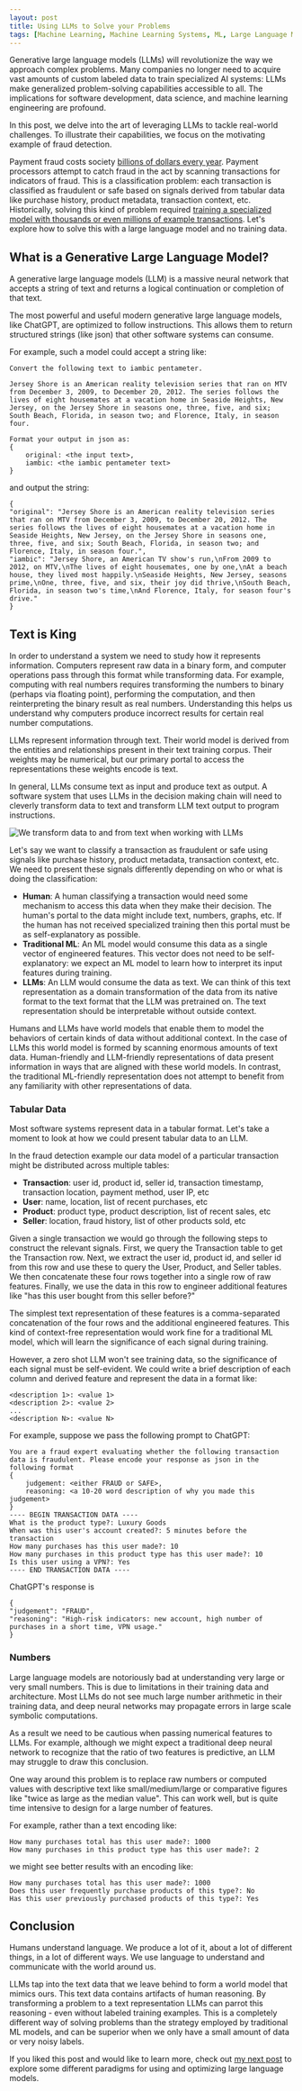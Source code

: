 ```yaml
---
layout: post
title: Using LLMs to Solve your Problems
tags: [Machine Learning, Machine Learning Systems, ML, Large Language Models, GPT]
---
```

<script> 
  (function(i,s,o,g,r,a,m){i['GoogleAnalyticsObject']=r;i[r]=i[r]||function(){
  (i[r].q=i[r].q||[]).push(arguments)},i[r].l=1*new Date();a=s.createElement(o),
  m=s.getElementsByTagName(o)[0];a.async=1;a.src=g;m.parentNode.insertBefore(a,m)
  })(window,document,'script','https://www.google-analytics.com/analytics.js','ga');

  ga('create', 'UA-82391879-1', 'auto');
  ga('send', 'pageview');
</script>


Generative large language models (LLMs) will revolutionize the way we approach complex problems. Many companies no longer need to acquire vast amounts of custom labeled data to train specialized AI systems: LLMs make generalized problem-solving capabilities accessible to all. The implications for software development, data science, and machine learning engineering are profound.

In this post, we delve into the art of leveraging LLMs to tackle real-world challenges. To illustrate their capabilities, we focus on the motivating example of fraud detection. 

Payment fraud costs society [billions of dollars every year](https://www.statista.com/statistics/958997/fraud-loss-usa-by-payment-method/). Payment processors attempt to catch fraud in the act by scanning transactions for indicators of fraud. This is a classification problem: each transaction is classified as fraudulent or safe based on signals derived from tabular data like purchase history, product metadata, transaction context, etc. Historically, solving this kind of problem required [training a specialized model with thousands or even millions of example transactions](https://aws.amazon.com/solutions/implementations/fraud-detection-using-machine-learning/). Let's explore how to solve this with a large language model and no training data.


## What is a Generative Large Language Model?

A generative large language models (LLM) is a massive neural network that accepts a string of text and returns a logical continuation or completion of that text.

The most powerful and useful modern generative large language models, like ChatGPT, are optimized to follow instructions. This allows them to return structured strings (like json) that other software systems can consume. 

For example, such a model could accept a string like:
```
Convert the following text to iambic pentameter.

Jersey Shore is an American reality television series that ran on MTV from December 3, 2009, to December 20, 2012. The series follows the lives of eight housemates at a vacation home in Seaside Heights, New Jersey, on the Jersey Shore in seasons one, three, five, and six; South Beach, Florida, in season two; and Florence, Italy, in season four.

Format your output in json as:
{
	original: <the input text>,
	iambic: <the iambic pentameter text>
}
```
and output the string:
```
{
"original": "Jersey Shore is an American reality television series that ran on MTV from December 3, 2009, to December 20, 2012. The series follows the lives of eight housemates at a vacation home in Seaside Heights, New Jersey, on the Jersey Shore in seasons one, three, five, and six; South Beach, Florida, in season two; and Florence, Italy, in season four.",
"iambic": "Jersey Shore, an American TV show's run,\nFrom 2009 to 2012, on MTV,\nThe lives of eight housemates, one by one,\nAt a beach house, they lived most happily.\nSeaside Heights, New Jersey, seasons prime,\nOne, three, five, and six, their joy did thrive,\nSouth Beach, Florida, in season two's time,\nAnd Florence, Italy, for season four's drive."
}
```

## Text is King

In order to understand a system we need to study how it represents information. Computers represent raw data in a binary form, and computer operations pass through this format while transforming data. For example, computing with real numbers requires transforming the numbers to binary (perhaps via floating point), performing the computation, and then reinterpreting the binary result as real numbers. Understanding this helps us understand why computers produce incorrect results for certain real number computations.

LLMs represent information through text. Their world model is derived from the entities and relationships present in their text training corpus. Their weights may be numerical, but our primary portal to access the representations these weights encode is text.

In general, LLMs consume text as input and produce text as output. A software system that uses LLMs in the decision making chain will need to cleverly transform data to text and transform LLM text output to program instructions.

![We transform data to and from text when working with LLMs](/img/LLMsTextSketch-Textification.drawio.png)

Let's say we want to classify a transaction as fraudulent or safe using signals like purchase history, product metadata, transaction context, etc. We need to present these signals differently depending on who or what is doing the classification:
- **Human**: A human classifying a transaction would need some mechanism to access this data when they make their decision. The human's portal to the data might include text, numbers, graphs, etc. If the human has not received specialized training then this portal must be as self-explanatory as possible.
- **Traditional ML**: An ML model would consume this data as a single vector of engineered features. This vector does not need to be self-explanatory: we expect an ML model to learn how to interpret its input features during training.
- **LLMs**: An LLM would consume the data as text. We can think of this text representation as a domain transformation of the data from its native format to the text format that the LLM was pretrained on. The text representation should be interpretable without outside context.

Humans and LLMs have world models that enable them to model the behaviors of certain kinds of data without additional context. In the case of LLMs this world model is formed by scanning enormous amounts of text data. Human-friendly and LLM-friendly representations of data present information in ways that are aligned with these world models. In contrast, the traditional ML-friendly representation does not attempt to benefit from any familiarity with other representations of data. 


### Tabular Data
Most software systems represent data in a tabular format. Let's take a moment to look at how we could present tabular data to an LLM.

In the fraud detection example our data model of a particular transaction might be distributed across multiple tables:
- **Transaction**: user id, product id, seller id, transaction timestamp, transaction location, payment method, user IP, etc
- **User**: name, location, list of recent purchases, etc
- **Product**: product type, product description, list of recent sales, etc
- **Seller**: location, fraud history, list of other products sold, etc

Given a single transaction we would go through the following steps to construct the relevant signals. First, we query the Transaction table to get the Transaction row. Next, we extract the user id, product id, and seller id from this row and use these to query the User, Product, and Seller tables. We then concatenate these four rows together into a single row of raw features. Finally, we use the data in this row to engineer additional features like "has this user bought from this seller before?"

The simplest text representation of these features is a comma-separated concatenation of the four rows and the additional engineered features. This kind of context-free representation would work fine for a traditional ML model, which will learn the significance of each signal during training. 

However, a zero shot LLM won't see training data, so the significance of each signal must be self-evident. We could write a brief description of each column and derived feature and represent the data in a format like:
```
<description 1>: <value 1>
<description 2>: <value 2>
...
<description N>: <value N>
```

For example, suppose we pass the following prompt to ChatGPT:
```
You are a fraud expert evaluating whether the following transaction data is fraudulent. Please encode your response as json in the following format
{
	judgement: <either FRAUD or SAFE>,
	reasoning: <a 10-20 word description of why you made this judgement>
}
---- BEGIN TRANSACTION DATA ----
What is the product type?: Luxury Goods
When was this user's account created?: 5 minutes before the transaction
How many purchases has this user made?: 10
How many purchases in this product type has this user made?: 10
Is this user using a VPN?: Yes
---- END TRANSACTION DATA ----
```
ChatGPT's response is
```
{
"judgement": "FRAUD",
"reasoning": "High-risk indicators: new account, high number of purchases in a short time, VPN usage."
}
```

### Numbers

Large language models are notoriously bad at understanding very large or very small numbers. This is due to limitations in their training data and architecture. Most LLMs do not see much large number arithmetic in their training data, and deep neural networks may propagate errors in large scale symbolic computations.

As a result we need to be cautious when passing numerical features to LLMs. For example, although we might expect a traditional deep neural network to recognize that the ratio of two features is predictive, an LLM may struggle to draw this conclusion.

One way around this problem is to replace raw numbers or computed values with descriptive text like small/medium/large or comparative figures like "twice as large as the median value". This can work well, but is quite time intensive to design for a large number of features.

For example, rather than a text encoding like:
```
How many purchases total has this user made?: 1000
How many purchases in this product type has this user made?: 2
```
we might see better results with an encoding like:
```
How many purchases total has this user made?: 1000
Does this user frequently purchase products of this type?: No
Has this user previously purchased products of this type?: Yes
```

## Conclusion

Humans understand language. We produce a lot of it, about a lot of different things, in a lot of different ways. We use language to understand and communicate with the world around us.

LLMs tap into the text data that we leave behind to form a world model that mimics ours. This text data contains artifacts of human reasoning. By transforming a problem to a text representation LLMs can parrot this reasoning - even without labeled training examples. This is a completely different way of solving problems than the strategy employed by traditional ML models, and can be superior when we only have a small amount of data or very noisy labels.

If you liked this post and would like to learn more, check out [my next post](https://danshiebler.com/2023-05-15-large-language-models-part-2) to  explore some different paradigms for using and optimizing large language models.




